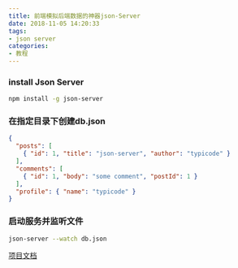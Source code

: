 ```yaml
---
title: 前端模拟后端数据的神器json-Server
date: 2018-11-05 14:20:33
tags:
- json server
categories:
- 教程
---
```


### install Json Server 
``` bash
npm install -g json-server
```

### 在指定目录下创建db.json
``` json
{
  "posts": [
    { "id": 1, "title": "json-server", "author": "typicode" }
  ],
  "comments": [
    { "id": 1, "body": "some comment", "postId": 1 }
  ],
  "profile": { "name": "typicode" }
}
```

### 启动服务并监听文件
``` bash
json-server --watch db.json
```

[项目文档](https://github.com/typicode/json-server)

